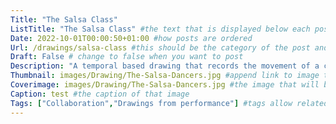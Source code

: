 ```yaml
---
Title: "The Salsa Class"
ListTitle: "The Salsa Class" #the text that is displayed below each post on the list pages
Date: 2022-10-01T00:00:50+01:00 #how posts are ordered 
Url: /drawings/salsa-class #this should be the category of the post and then the file name e.g. /print/printfilename
Draft: False # change to false when you want to post
Description: "A temporal based drawing that records the movement of a class of salsa dancers." #Description of the post
Thumbnail: images/Drawing/The-Salsa-Dancers.jpg #append link to image that will be shown on the list page
Coverimage: images/Drawing/The-Salsa-Dancers.jpg #the image that will be displayed at the top of the post
Caption: test #the caption of that image
Tags: ["Collaboration","Drawings from performance"] #tags allow related content to be grouped together, add more by adding a comma to the latest tag
---
```


